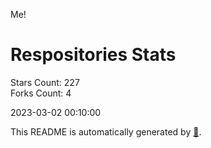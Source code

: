 Me!

# Respositories Stats
Stars Count: 227  
Forks Count: 4

2023-03-02 00:10:00  

This README is automatically generated by [🐰](https://github.com/rnitta/rnitta).
